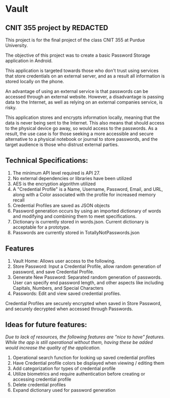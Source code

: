 # Vault
## CNIT 355 project by REDACTED

This project is for the final project of the class CNIT 355 at Purdue University.

The objective of this project was to create a basic Password Storage application in Android. 

This application is targeted towards those who don't trust using services that store credentials on an external server, and as a result all information is stored locally on the phone.

An advantage of using an external service is that passwords can be accessed through an external website. However, a disadvantage is passing data to the Internet, as well as relying on an external companies service, is risky.

This application stores and encrypts information locally, meaning that the data is never being sent to the Internet. This also means that should access to the physical device go away, so would access to the passwords. As a result, the use case is for those seeking a more accessible and secure alternative to a physical notebook or journal to store passwords, and the target audience is those who distrust external parties. 

## Technical Specifications: 
1) The minimum API level required is API 27.
2) No external dependencies or libraries have been utilized 
3) AES is the encryption algorithm utilized
4) A "Credential Profile" is a Name, Username, Password, Email, and URL, along with a Color associated with the profile for increased memory recall
5) Credential Profiles are saved as JSON objects
6) Password generation occurs by using an imported dictionary of words and modifying and combining them to meet specifications. 
7) Dictionary is currently stored in words.json. Current dictionary is acceptable for a prototype. 
8) Passwords are currently stored in TotallyNotPasswords.json


## Features
1) Vault Home: Allows user access to the following. 
2) Store Password: 
Input a Credential Profile, allow random generation of password, and save Credential Profile. 
3) Generate New Password:
Separated random generation of passwords. User can specify end password length, and other aspects like including Capitals, Numbers, and Special Characters
4) Passwords: 
Edit and view saved credential profiles. 

Credential Profiles are securely encrypted when saved in Store Password, and securely decrypted when accessed through Passwords. 





## Ideas for future features:
*Due to lack of resources, the following features are "nice to have" features. While the app is still operational without them, having these be added would increase the quality of the application.*

1) Operational search function for looking up saved credential profiles
2) Have Credential profile colors be displayed when viewing / editing them 
3) Add categorization for types of credential profile
4) Utilize biometrics and require authentication before creating or accessing credential profile
5) Delete credential profiles
6) Expand dictionary used for password generation

